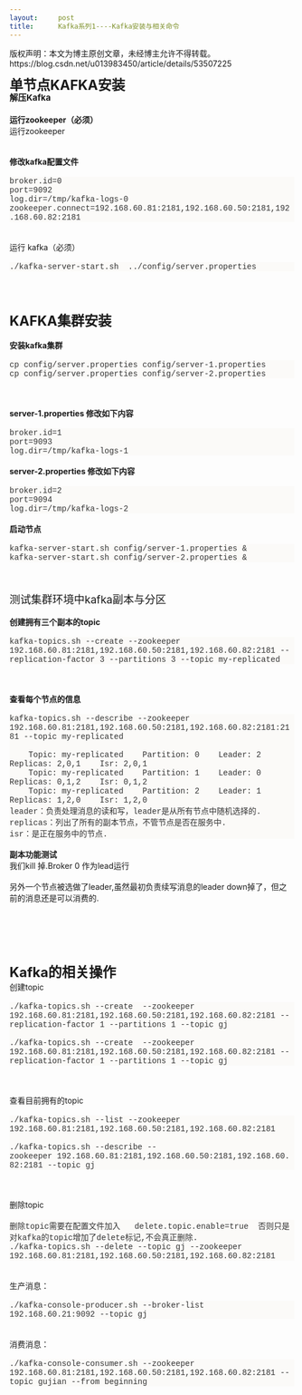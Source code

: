 ```yaml
---
layout:     post
title:      Kafka系列1----Kafka安装与相关命令
---
```

<div id="article_content" class="article_content clearfix csdn-tracking-statistics" data-pid="blog" data-mod="popu_307" data-dsm="post">
								<div class="article-copyright">
					版权声明：本文为博主原创文章，未经博主允许不得转载。					https://blog.csdn.net/u013983450/article/details/53507225				</div>
								            <link rel="stylesheet" href="https://csdnimg.cn/release/phoenix/template/css/ck_htmledit_views-f76675cdea.css">
						<div class="htmledit_views" id="content_views">
                
<div><strong><span style="font-size:15px;"><span><br></span></span></strong></div>
<div><span style="font-size:24px;"><span style="line-height:21px;"><strong>单节点KAFKA安装</strong></span></span></div>
<div><span><strong><span style="font-size:15px;">解压Kafka</span></strong></span></div>
<div><strong><span style="font-size:15px;"><br></span></strong></div>
<div><strong><span>运行zookeeper（必须）</span></strong></div>
<div>运行zookeeper</div>
<div><br></div>
<div><br></div>
<div><strong><span>修改kafka配置文件</span></strong></div>
<div><br></div>
<div style="font-family:Monaco, Menlo, Consolas, 'Courier New', monospace;color:rgb(51,51,51);background-color:rgb(251,250,248);">
<div>broker.id=0</div>
<div>port=9092</div>
<div>log.dir=/tmp/kafka-logs-0</div>
<div>zookeeper.connect=192.168.60.81:2181,192.168.60.50:2181,192.168.60.82:2181</div>
</div>
<div><br></div>
<div><br></div>
<div>运行 kafka（必须）</div>
<div><br></div>
<div style="font-family:Monaco, Menlo, Consolas, 'Courier New', monospace;color:rgb(51,51,51);background-color:rgb(251,250,248);">
./kafka-server-start.sh  ../config/server.properties</div>
<div><br></div>
<div><br></div>
<div><br></div>
<div><br></div>
<div><span style="font-size:24px;"><strong>KAFKA集群安装</strong></span></div>
<div><strong><span><br></span></strong></div>
<div><span><strong>安装kafka集群</strong></span></div>
<div><br></div>
<div style="font-family:Monaco, Menlo, Consolas, 'Courier New', monospace;color:rgb(51,51,51);background-color:rgb(251,250,248);">
<div>cp config/server.properties config/server-1.properties</div>
<div>cp config/server.properties config/server-2.properties</div>
</div>
<div><br></div>
<div><br></div>
<div><br></div>
<div><span><strong>server-1.properties 修改如下内容</strong></span></div>
<div><br></div>
<div style="font-family:Monaco, Menlo, Consolas, 'Courier New', monospace;color:rgb(51,51,51);background-color:rgb(251,250,248);">
<div>broker.id=1</div>
<div>port=9093</div>
<div>log.dir=/tmp/kafka-logs-1</div>
</div>
<div><br></div>
<div><span><strong>server-2.properties 修改如下内容</strong></span></div>
<div><br></div>
<div style="font-family:Monaco, Menlo, Consolas, 'Courier New', monospace;color:rgb(51,51,51);background-color:rgb(251,250,248);">
<div>broker.id=2</div>
<div>port=9094</div>
<div>log.dir=/tmp/kafka-logs-2</div>
</div>
<div><br></div>
<div><strong><span>启动节点</span></strong></div>
<div><br></div>
<div style="font-family:Monaco, Menlo, Consolas, 'Courier New', monospace;color:rgb(51,51,51);background-color:rgb(251,250,248);">
<div>kafka-server-start.sh config/server-1.properties &amp;</div>
<div>kafka-server-start.sh config/server-2.properties &amp;</div>
</div>
<div><br></div>
<div><br></div>
<div><br></div>
<div><span style="font-size:19px;">测试集群环境中kafka副本与分区</span></div>
<div><br></div>
<div><strong><span>创建拥有三个副本的topic</span></strong></div>
<div><br></div>
<div style="font-family:Monaco, Menlo, Consolas, 'Courier New', monospace;color:rgb(51,51,51);background-color:rgb(251,250,248);">
kafka-topics.sh --create --zookeeper 192.168.60.81:2181,192.168.60.50:2181,192.168.60.82:2181 --replication-factor 3 --partitions 3 --topic my-replicated</div>
<div><br></div>
<div><br></div>
<div><br></div>
<div><span><strong>查看每个节点的信息</strong></span></div>
<div><br></div>
<div style="font-family:Monaco, Menlo, Consolas, 'Courier New', monospace;color:rgb(51,51,51);background-color:rgb(251,250,248);">
<div>kafka-topics.sh --describe --zookeeper 192.168.60.81:2181,192.168.60.50:2181,192.168.60.82:2181:2181 --topic my-replicated</div>
<div><br></div>
<div>    Topic: my-replicated    Partition: 0    Leader: 2    Replicas: 2,0,1    Isr: 2,0,1</div>
<div>    Topic: my-replicated    Partition: 1    Leader: 0    Replicas: 0,1,2    Isr: 0,1,2</div>
<div>    Topic: my-replicated    Partition: 2    Leader: 1    Replicas: 1,2,0    Isr: 1,2,0</div>
<div>leader：负责处理消息的读和写，leader是从所有节点中随机选择的.</div>
<div>replicas：列出了所有的副本节点，不管节点是否在服务中.</div>
<div>isr：是正在服务中的节点.</div>
</div>
<div><br></div>
<div><strong><span>副本功能测试</span></strong></div>
<div>我们kill 掉.Broker 0 作为lead运行</div>
<div><br></div>
<div>另外一个节点被选做了leader,虽然最初负责续写消息的leader down掉了，但之前的消息还是可以消费的.</div>
<div><br></div>
<div><br></div>
<div><br></div>
<div><br></div>
<div><br></div>
<div><br></div>
<div><span style="font-size:24px;"><strong>Kafka的相关操作</strong></span></div>
<div><span>创建topic</span></div>
<div><br></div>
<div style="font-family:Monaco, Menlo, Consolas, 'Courier New', monospace;color:rgb(51,51,51);background-color:rgb(251,250,248);">
<div>./kafka-topics.sh --create  --zookeeper  192.168.60.81:2181,192.168.60.50:2181,192.168.60.82:2181 --replication-factor 1 --partitions 1 --topic gj</div>
<div><br></div>
<div>./kafka-topics.sh --create  --zookeeper  192.168.60.81:2181,192.168.60.50:2181,192.168.60.82:2181 --replication-factor 1 --partitions 1 --topic gj</div>
</div>
<div><br></div>
<div><br></div>
<div><br></div>
<div><span>查看目前拥有的topic</span></div>
<div><br></div>
<div style="font-family:Monaco, Menlo, Consolas, 'Courier New', monospace;color:rgb(51,51,51);background-color:rgb(251,250,248);">
<div>./kafka-topics.sh --list --zookeeper 192.168.60.81:2181,192.168.60.50:2181,192.168.60.82:2181</div>
<div><br></div>
<div>./kafka-topics.sh --describe --zookeeper 192.168.60.81:2181,192.168.60.50:2181,192.168.60.82:2181 --topic gj</div>
</div>
<div><br></div>
<div><br></div>
<div><br></div>
<div><span>删除topic</span></div>
<div><br></div>
<div style="font-family:Monaco, Menlo, Consolas, 'Courier New', monospace;color:rgb(51,51,51);background-color:rgb(251,250,248);">
<div>删除topic需要在配置文件加入   delete.topic.enable=true  否则只是对kafka的topic增加了delete标记,不会真正删除.</div>
<div>./kafka-topics.sh --delete --topic gj --zookeeper 192.168.60.81:2181,192.168.60.50:2181,192.168.60.82:2181</div>
</div>
<div><br></div>
<div><br></div>
<div><span>生产消息：</span></div>
<div><br></div>
<div style="font-family:Monaco, Menlo, Consolas, 'Courier New', monospace;color:rgb(51,51,51);background-color:rgb(251,250,248);">
./kafka-console-producer.sh --broker-list 192.168.60.21:9092 --topic gj</div>
<div><br></div>
<div><br></div>
<div><span>消费消息：</span></div>
<div><br></div>
<div style="font-family:Monaco, Menlo, Consolas, 'Courier New', monospace;color:rgb(51,51,51);background-color:rgb(251,250,248);">
./kafka-console-consumer.sh --zookeeper 192.168.60.81:2181,192.168.60.50:2181,192.168.60.82:2181 --topic gujian --from beginning</div>
<div><br></div>
<div><br></div>
<div><br></div>
<div><br></div>
            </div>
                </div>